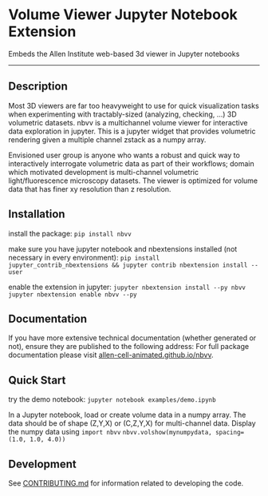 # Volume Viewer Jupyter Notebook Extension

Embeds the Allen Institute web-based 3d viewer in Jupyter notebooks

---

## Description

Most 3D viewers are far too heavyweight to use for quick visualization tasks when experimenting with tractably-sized (analyzing, checking, ...) 3D volumetric datasets. nbvv is a multichannel volume viewer for interactive data exploration in jupyter. This is a jupyter widget that provides volumetric rendering given a multiple channel zstack as a numpy array.

Envisioned user group is anyone who wants a robust and quick way to interactively interrogate volumetric data as part of their workflows; domain which motivated development is multi-channel volumetric light/fluorescence microscopy datasets. The viewer is optimized for volume data that has finer xy resolution than z resolution.

## Installation

install the package:
`pip install nbvv`

make sure you have jupyter notebook and nbextensions installed (not necessary in every environment):
`pip install jupyter_contrib_nbextensions && jupyter contrib nbextension install --user`

enable the extension in jupyter:
`jupyter nbextension install --py nbvv`
`jupyter nbextension enable nbvv --py`

## Documentation

If you have more extensive technical documentation (whether generated or not), ensure they are published to the following address:
For full package documentation please visit
[allen-cell-animated.github.io/nbvv](https://allen-cell-animated.github.io/nbvv/index.html).

## Quick Start

try the demo notebook:
`jupyter notebook examples/demo.ipynb`

In a Jupyter notebook, load or create volume data in a numpy array.
The data should be of shape (Z,Y,X) or (C,Z,Y,X) for multi-channel data.
Display the numpy data using
`import nbvv`
`nbvv.volshow(mynumpydata, spacing=(1.0, 1.0, 4.0))`

## Development

See [CONTRIBUTING.md](CONTRIBUTING.md) for information related to developing the code.
